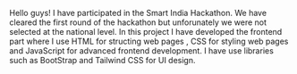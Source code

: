 Hello guys!
I have participated in the Smart India Hackathon. We have cleared the first round of the hackathon but unforunately we were not selected at the national level. In this project I have developed the frontend part where 
I use HTML for structing web pages , CSS for styling web pages and JavaScript for advanced frontend development.
I have use libraries such as BootStrap and Tailwind CSS for UI design.
